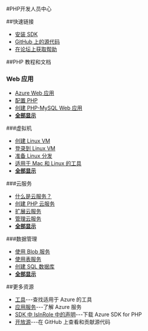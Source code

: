 <properties 
pageTitle="Azure 开发人员中心：PHP" 
description="" 
services="PHP" 
documentationCenter="Develop" 
authors="" 
manager="Tiffena" 
editor="Eric Chen" />
<tags ms.service="PHP"
    ms.date=""
    wacn.date="08/11/2016"
    />

#PHP开发人员中心

##快速链接

- [安装 SDK](/documentation/articles/php-download-sdk/)
- [GitHub 上的源代码](https://github.com/WindowsAzure/azure-sdk-for-php)
- [在论坛上获取帮助](/support/forums)

##PHP 教程和文档

### Web 应用

- [Azure Web 应用](/documentation/articles/fundamentals-application-models/#WebSites)
- [配置 PHP](/documentation/articles/web-sites-php-configure/)
- [创建 PHP-MySQL Web 应用](/documentation/articles/web-sites-php-mysql-deploy-use-git/)
- **[全部显示](/develop/php/websites)**

###虚拟机

- [创建 Linux VM](/documentation/articles/virtual-machines-linux-quick-create-portal/)
- [登录到 Linux VM](/documentation/articles/virtual-machines-linux-mac-create-ssh-keys/)
- [准备 Linux 分发](/documentation/articles/virtual-machines-linux-classic-create-upload-vhd/)
- [适用于 Mac 和 Linux 的工具](/documentation/articles/xplat-cli-install/)
- **[全部显示](/develop/php/virtual-machines)**

###云服务

- [什么是云服务？](/documentation/articles/fundamentals-application-models/#CloudServices)
- [创建 PHP 云服务](/documentation/articles/cloud-services-php-create-web-role/)
- [扩展云服务](/documentation/articles/cloud-services-how-to-scale/)
- [管理云服务](/documentation/articles/cloud-services-how-to-manage/)
- **[全部显示](/develop/php/cloud-services)**

###数据管理

<!--- [创建 MySQL 数据库](/documentation/articles/store-php-create-mysql-database/)
- [创建 MongoDB 数据库](/documentation/articles/store-mongolab-php-create-mongodb/)-->
- [使用 Blob 服务](/documentation/articles/storage-php-how-to-use-blobs/)
- [使用表服务](/documentation/articles/storage-php-how-to-use-table-storage/)
- [创建 SQL 数据库](/documentation/articles/sql-database-libraries/)
- **[全部显示](/develop/php/data-management)**

##更多资源

- [工具](/develop/php/tools)---查找适用于 Azure 的工具
- [应用服务](/develop/php/app-services)---了解 Azure 服务
- [SDK 中 IsInRole 中的声明](/documentation/articles/php-download-sdk/)---下载 Azure SDK for PHP
- [开放源](http://github.com/windowsazure/azure-sdk-for-php)---在 GitHub 上查看和贡献源代码



